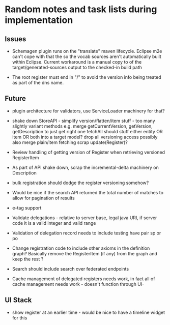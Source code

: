 # Random notes and task lists during implementation

## Issues

   * Schemagen plugin runs on the "translate" maven lifecycle. Eclipse m2e can't cope with that the so the vocab sources aren't automatically built within Eclipse. Current workaround is a manual copy to of the target/generated-sources output to the checked-in build path

   * The root register must end in "/" to avoid the version info being treated as part of the dns name.

## Future 

   * plugin architecture for validators, use ServiceLoader machinery for that?

   * shake down StoreAPI - simplify version/flatten/item stuff - too many slightly variant methods
     e.g. merge getCurrentVersion, getVersion, getDescription to just get right one
     fetchAll should stuff either entity OR item OR both into a target model?
     drop all versioning access
     possibly also merge plain/item fetching
     scrap update(Register)?
   * Review handling of getting version of Register when retrieving versioned RegisterItem
   * As part of API shake down, scrap the incremental-delta machinery on Description

   * bulk registration should dodge the register versioning somehow?

   * Would be nice if the search API returned the total number of matches to allow for pagination of results

   * e-tag support

   * Validate delegations - relative to server base, legal java URI, if server code it is a valid integer and valid range
   * Validation of delegation record needs to include testing have pair sp or po

   * Change registration code to include other axioms in the definition graph? Basically remove the RegisterItem (if any) from the graph and keep the rest ?

   * Search should include search over federated endpoints

   * Cache management of delegated registers needs work, in fact all of cache management needs work - doesn't function through UI-

## UI Stack

   * show register at an earlier time - would be nice to have a timeline widget for this


